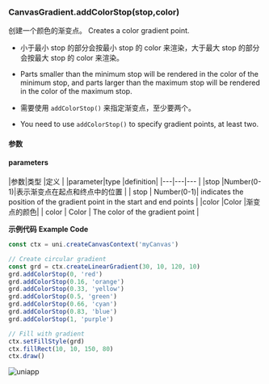 ### CanvasGradient.addColorStop(stop,color)

创建一个颜色的渐变点。
Creates a color gradient point.
- 小于最小 stop 的部分会按最小 stop 的 color 来渲染，大于最大 stop 的部分会按最大 stop 的 color 来渲染。
- Parts smaller than the minimum stop will be rendered in the color of the minimum stop, and parts larger than the maximum stop will be rendered in the color of the maximum stop.

- 需要使用 ```addColorStop()``` 来指定渐变点，至少要两个。
- You need to use ```addColorStop()``` to specify gradient points, at least two.

#### 参数
#### parameters

|参数|类型	|定义	|
|parameter|type |definition|
|---|---|---	|
|stop	|Number(0-1)|表示渐变点在起点和终点中的位置	|
| stop | Number(0-1)| indicates the position of the gradient point in the start and end points |
|color	|Color	|渐变点的颜色|
| color | Color | The color of the gradient point |

**示例代码**
**Example Code**

```javascript
const ctx = uni.createCanvasContext('myCanvas')

// Create circular gradient
const grd = ctx.createLinearGradient(30, 10, 120, 10)
grd.addColorStop(0, 'red')
grd.addColorStop(0.16, 'orange')
grd.addColorStop(0.33, 'yellow')
grd.addColorStop(0.5, 'green')
grd.addColorStop(0.66, 'cyan')
grd.addColorStop(0.83, 'blue')
grd.addColorStop(1, 'purple')

// Fill with gradient
ctx.setFillStyle(grd)
ctx.fillRect(10, 10, 150, 80)
ctx.draw()
```

![uniapp](https://web-assets.dcloud.net.cn/unidoc/zh/color-stop.png)

